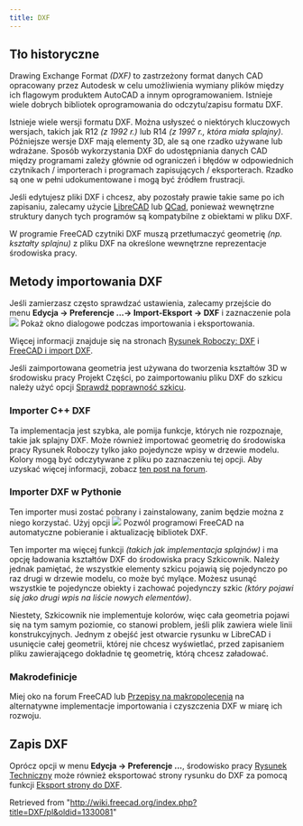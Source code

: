```yaml
---
title: DXF
---
```

## Tło historyczne

Drawing Exchange Format *(DXF)* to zastrzeżony format danych CAD opracowany przez Autodesk w celu umożliwienia wymiany plików między ich flagowym produktem AutoCAD a innym oprogramowaniem. Istnieje wiele dobrych bibliotek oprogramowania do odczytu/zapisu formatu DXF.

Istnieje wiele wersji formatu DXF. Można usłyszeć o niektórych kluczowych wersjach, takich jak R12 *(z 1992 r.)* lub R14 *(z 1997 r., która miała splajny)*. Późniejsze wersje DXF mają elementy 3D, ale są one rzadko używane lub wdrażane. Sposób wykorzystania DXF do udostępniania danych CAD między programami zależy głównie od ograniczeń i błędów w odpowiednich czytnikach / importerach i programach zapisujących / eksporterach. Rzadko są one w pełni udokumentowane i mogą być źródłem frustracji.

Jeśli edytujesz pliki DXF i chcesz, aby pozostały prawie takie same po ich zapisaniu, zalecamy użycie [LibreCAD](https://en.wikipedia.org/wiki/LibreCAD) lub [QCad](https://en.wikipedia.org/wiki/QCad), ponieważ wewnętrzne struktury danych tych programów są kompatybilne z obiektami w pliku DXF.

W programie FreeCAD czytniki DXF muszą przetłumaczyć geometrię *(np. kształty splajnu)* z pliku DXF na określone wewnętrzne reprezentacje środowiska pracy.

## Metody importowania DXF

Jeśli zamierzasz często sprawdzać ustawienia, zalecamy przejście do menu **Edycja → Preferencje ...→ Import-Eksport → DXF** i zaznaczenie pola ![](/images/CheckBoxTrue.svg)  Pokaż okno dialogowe podczas importowania i eksportowania.

Więcej informacji znajduje się na stronach [Rysunek Roboczy: DXF](/Draft_DXF/pl "Draft DXF/pl") i [FreeCAD i import DXF](/FreeCAD_and_DXF_Import/pl "FreeCAD and DXF Import/pl").

Jeśli zaimportowana geometria jest używana do tworzenia kształtów 3D w środowisku pracy Projekt Części, po zaimportowaniu pliku DXF do szkicu należy użyć opcji [Sprawdź poprawność szkicu](/Sketcher_ValidateSketch/pl "Sketcher ValidateSketch/pl").

### Importer C++ DXF

Ta implementacja jest szybka, ale pomija funkcje, których nie rozpoznaje, takie jak splajny DXF. Może również importować geometrię do środowiska pracy Rysunek Roboczy tylko jako pojedyncze wpisy w drzewie modelu. Kolory mogą być odczytywane z pliku po zaznaczeniu tej opcji. Aby uzyskać więcej informacji, zobacz [ten post na forum](https://forum.freecadweb.org/viewtopic.php?f=3&t=32493).

### Importer DXF w Pythonie

Ten importer musi zostać pobrany i zainstalowany, zanim będzie można z niego korzystać. Użyj opcji ![](/images/CheckBoxTrue.svg)  Pozwól programowi FreeCAD na automatyczne pobieranie i aktualizację bibliotek DXF.

Ten importer ma więcej funkcji *(takich jak implementacja splajnów)* i ma opcję ładowania kształtów DXF do środowiska pracy Szkicownik. Należy jednak pamiętać, że wszystkie elementy szkicu pojawią się pojedynczo po raz drugi w drzewie modelu, co może być mylące. Możesz usunąć wszystkie te pojedyncze obiekty i zachować pojedynczy szkic *(który pojawi się jako drugi wpis na liście nowych elementów)*.

Niestety, Szkicownik nie implementuje kolorów, więc cała geometria pojawi się na tym samym poziomie, co stanowi problem, jeśli plik zawiera wiele linii konstrukcyjnych. Jednym z obejść jest otwarcie rysunku w LibreCAD i usunięcie całej geometrii, której nie chcesz wyświetlać, przed zapisaniem pliku zawierającego dokładnie tę geometrię, którą chcesz załadować.

### Makrodefinicje

Miej oko na forum FreeCAD lub [Przepisy na makropolecenia](/Macros_recipes/pl "Macros recipes/pl") na alternatywne implementacje importowania i czyszczenia DXF w miarę ich rozwoju.

## Zapis DXF

Oprócz opcji w menu **Edycja → Preferencje ...**, środowisko pracy [Rysunek Techniczny](/TechDraw_Workbench/pl "TechDraw Workbench/pl") może również eksportować strony rysunku do DXF za pomocą funkcji [Eksport strony do DXF](/TechDraw_ExportPageDXF/pl "TechDraw ExportPageDXF/pl").

Retrieved from "<http://wiki.freecad.org/index.php?title=DXF/pl&oldid=1330081>"